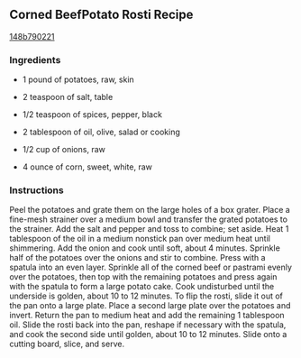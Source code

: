 ## Corned BeefPotato Rosti Recipe

[148b790221](http://www.chowhound.com/recipes/corned-beefpotato-rosti-18628)

### Ingredients

 - 1 pound of potatoes, raw, skin

 - 2 teaspoon of salt, table

 - 1/2 teaspoon of spices, pepper, black

 - 2 tablespoon of oil, olive, salad or cooking

 - 1/2 cup of onions, raw

 - 4 ounce of corn, sweet, white, raw

### Instructions

Peel the potatoes and grate them on the large holes of a box grater. Place a fine-mesh strainer over a medium bowl and transfer the grated potatoes to the strainer. Add the salt and pepper and toss to combine; set aside. Heat 1 tablespoon of the oil in a medium nonstick pan over medium heat until shimmering. Add the onion and cook until soft, about 4 minutes. Sprinkle half of the potatoes over the onions and stir to combine. Press with a spatula into an even layer. Sprinkle all of the corned beef or pastrami evenly over the potatoes, then top with the remaining potatoes and press again with the spatula to form a large potato cake. Cook undisturbed until the underside is golden, about 10 to 12 minutes. To flip the rosti, slide it out of the pan onto a large plate. Place a second large plate over the potatoes and invert. Return the pan to medium heat and add the remaining 1 tablespoon oil. Slide the rosti back into the pan, reshape if necessary with the spatula, and cook the second side until golden, about 10 to 12 minutes. Slide onto a cutting board, slice, and serve.